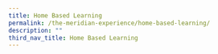```yaml
---
title: Home Based Learning
permalink: /the-meridian-experience/home-based-learning/
description: ""
third_nav_title: Home Based Learning
---
```


